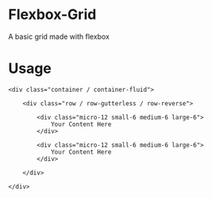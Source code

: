 # Flexbox-Grid
A basic grid made with flexbox

# Usage
```
<div class="container / container-fluid">

    <div class="row / row-gutterless / row-reverse">
    
        <div class="micro-12 small-6 medium-6 large-6">
            Your Content Here
        </div>
       
        <div class="micro-12 small-6 medium-6 large-6">
            Your Content Here
        </div>
        
    </div>
    
</div>
```
